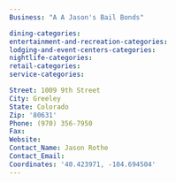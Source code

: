 ```yaml
---
Business: "A A Jason's Bail Bonds"

dining-categories:
entertainment-and-recreation-categories:
lodging-and-event-centers-categories:
nightlife-categories:
retail-categories:
service-categories:

Street: 1009 9th Street
City: Greeley
State: Colorado
Zip: '80631'
Phone: (970) 356-7950
Fax:
Website:
Contact_Name: Jason Rothe
Contact_Email:
Coordinates: '40.423971, -104.694504'
---
```



